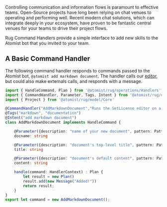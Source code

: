 Controlling communication and information flows is paramount to effective teams.
Open-Source projects have long been relying on chat venues to operating and
performing well. Recent modern chat solutions, which can integrate deeply
in your ecosystem, have proven to be fantastic central venues for your teams to
drive their project flows.

Rug Command Handlers provide a simple interface to add new skills to the
Atomist bot that you invited to your team.

## A Basic Command Handler

The following command handler responds to commands passed to the Atomist bot,
`@atomist add markdown document`. The handler calls our [editor](editors.md),
but could also make externals calls, and responds with a message.

```typescript
import { HandleCommand, Plan } from '@atomist/rug/operations/Handlers'
import { CommandHandler, Parameter, Tags, Intent } from '@atomist/rug/operations/Decorators'
import { Project } from '@atomist/rug/model/Core'

@CommandHandler("AddMarkdownDocument","Runs the SetLicense editor on a bunch of my repos")
@Tags("markdown", "documentation")
@Intent("add markdown document")
class AddMarkdownDocument implements HandleCommand {

    @Parameter({description: "name of your new document", pattern: Pattern.any})
    docname: string

    @Parameter({description: "document's top-level title", pattern: Pattern.any})
    title: string

    @Parameter({description: "document's default content", pattern: Pattern.any})
    content: string

    handle(command: HandlerContext) : Plan {
        let result = new Plan()
        result.add(new Message("Added!"))
        return result;
    }
}
export let command = new AddMarkdownDocument();
```
